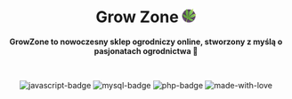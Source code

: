 <div align="center">

# Grow Zone <img src="./icon.png" alt="icon" width="25" />

**GrowZone to nowoczesny sklep ogrodniczy online, stworzony z myślą o pasjonatach ogrodnictwa 🌱**

<br />

![javascript-badge](https://img.shields.io/badge/javascript-323330?style=for-the-badge&logo=javascript&logoColor=%23F7DF1E) ![mysql-badge](https://img.shields.io/badge/MySQL-005C84?style=for-the-badge&logo=mysql&logoColor=white) ![php-badge](https://img.shields.io/badge/PHP-777BB4?style=for-the-badge&logo=php&logoColor=white) ![made-with-love](http://img.shields.io/badge/made%20with%20love%20❤️-553434?style=for-the-badge)

</div>
